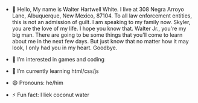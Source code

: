 - 👋 Hello, My name is Walter Hartwell White. I live at 308 Negra Arroyo Lane, Albuquerque, New Mexico, 87104. To all law enforcement entities, this is not an admission of guilt. I am speaking to my family now. Skyler, you are the love of my life. I hope you know that. Walter Jr., you're my big man. There are going to be some things that you'll come to learn about me in the next few days. But just know that no matter how it may look, I only had you in my heart. Goodbye.

- 👀 I’m interested in games and coding
- 🌱 I’m currently learning html/css/js
- 😄 Pronouns: he/him
- ⚡ Fun fact: I liek coconut water
